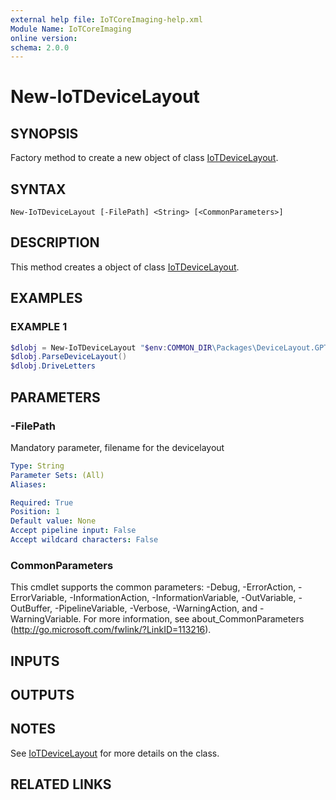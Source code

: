 ```yaml
---
external help file: IoTCoreImaging-help.xml
Module Name: IoTCoreImaging
online version:
schema: 2.0.0
---
```


# New-IoTDeviceLayout

## SYNOPSIS
Factory method to create a new object of class [IoTDeviceLayout](Classes/IoTDeviceLayout.md).

## SYNTAX

```
New-IoTDeviceLayout [-FilePath] <String> [<CommonParameters>]
```

## DESCRIPTION
This method creates a object of class [IoTDeviceLayout](Classes/IoTDeviceLayout.md).

## EXAMPLES

### EXAMPLE 1
```Powershell
$dlobj = New-IoTDeviceLayout "$env:COMMON_DIR\Packages\DeviceLayout.GPT4GB\DeviceLayout.xml"
$dlobj.ParseDeviceLayout()
$dlobj.DriveLetters
```

## PARAMETERS

### -FilePath
Mandatory parameter, filename for the devicelayout

```yaml
Type: String
Parameter Sets: (All)
Aliases:

Required: True
Position: 1
Default value: None
Accept pipeline input: False
Accept wildcard characters: False
```

### CommonParameters
This cmdlet supports the common parameters: -Debug, -ErrorAction, -ErrorVariable, -InformationAction, -InformationVariable, -OutVariable, -OutBuffer, -PipelineVariable, -Verbose, -WarningAction, and -WarningVariable. For more information, see about_CommonParameters (http://go.microsoft.com/fwlink/?LinkID=113216).

## INPUTS

## OUTPUTS

## NOTES
See [IoTDeviceLayout](Classes/IoTDeviceLayout.md) for more details on the class.

## RELATED LINKS
